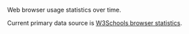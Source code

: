 Web browser usage statistics over time.

Current primary data source is [W3Schools browser statistics][w3schools].

[w3schools]: http://www.w3schools.com/browsers/browsers_stats.asp

